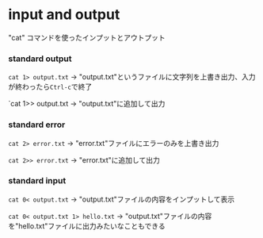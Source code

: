 # input and output

"cat" コマンドを使ったインプットとアウトプット

### standard output

`cat 1> output.txt` -> "output.txt"というファイルに文字列を上書き出力、入力が終わったら`Ctrl-c`で終了

`cat 1>> output.txt -> "output.txt"に追加して出力

### standard error

`cat 2> error.txt` -> "error.txt"ファイルにエラーのみを上書き出力

`cat 2>> error.txt` -> "error.txt"に追加して出力

### standard input

`cat 0< output.txt` -> "output.txt"ファイルの内容をインプットして表示

`cat 0< output.txt 1> hello.txt` -> "output.txt"ファイルの内容を"hello.txt"ファイルに出力みたいなこともできる


